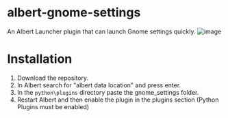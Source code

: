 # albert-gnome-settings
An Albert Launcher plugin that can launch Gnome settings quickly.
![image](https://github.com/user-attachments/assets/c53ee433-e56b-4e10-80b7-18af88bc9d81)

# Installation
1. Download the repository. 
2. In Albert search for "albert data location" and press enter.
3. In the `python\plugins` directory paste the gnome_settings folder.
4. Restart Albert and then enable the plugin in the plugins section (Python Plugins must be enabled)
